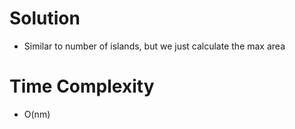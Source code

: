 # Solution
- Similar to number of islands, but we just calculate the max area

# Time Complexity
- O(nm)